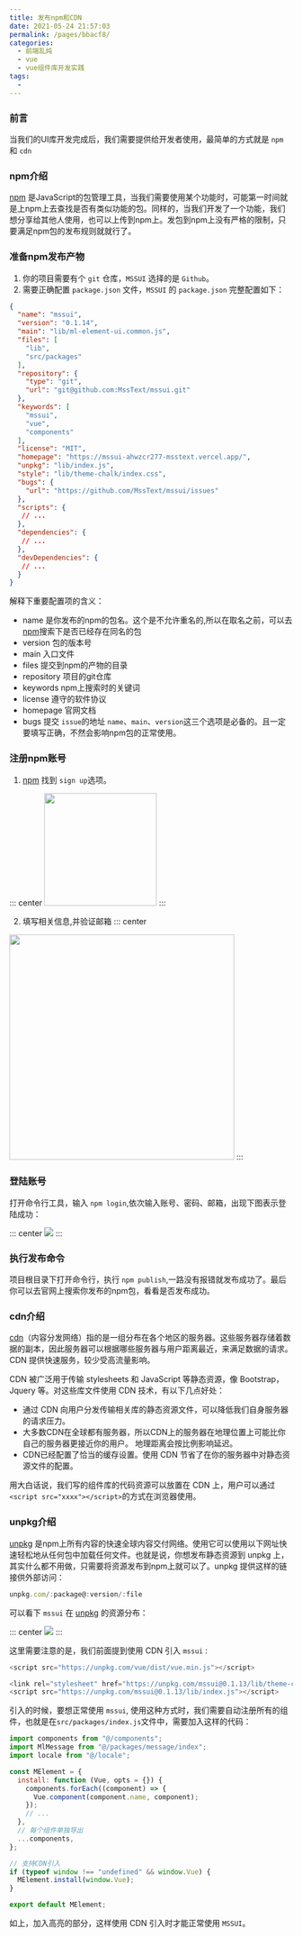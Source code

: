 ```yaml
---
title: 发布npm和CDN
date: 2021-05-24 21:57:03
permalink: /pages/bbacf8/
categories:
  - 前端乱炖
  - vue
  - vue组件库开发实践
tags:
  - 
---
```

### 前言

当我们的UI库开发完成后，我们需要提供给开发者使用，最简单的方式就是 `npm` 和 `cdn`
### npm介绍

[npm](https://www.npmjs.com/) 是JavaScript的包管理工具，当我们需要使用某个功能时，可能第一时间就是上npm上去查找是否有类似功能的包。同样的，当我们开发了一个功能，我们想分享给其他人使用，也可以上传到npm上。发包到npm上没有严格的限制，只要满足npm包的发布规则就就行了。

### 准备npm发布产物

1. 你的项目需要有个 `git` 仓库，`MSSUI` 选择的是 `Github`。
2. 需要正确配置 `package.json` 文件，`MSSUI` 的 `package.json` 完整配置如下：

```json
{
  "name": "mssui",
  "version": "0.1.14",
  "main": "lib/ml-element-ui.common.js",
  "files": [
    "lib",
    "src/packages"
  ],
  "repository": {
    "type": "git",
    "url": "git@github.com:MssText/mssui.git"
  },
  "keywords": [
    "mssui",
    "vue",
    "components"
  ],
  "license": "MIT",
  "homepage": "https://mssui-ahwzcr277-msstext.vercel.app/",
  "unpkg": "lib/index.js",
  "style": "lib/theme-chalk/index.css",
  "bugs": {
    "url": "https://github.com/MssText/mssui/issues"
  },
  "scripts": {
   // ...
  },
  "dependencies": {
   // ...
  },
  "devDependencies": {
   // ...
  }
}


```

解释下重要配置项的含义：
- name 是你发布的npm的包名。这个是不允许重名的,所以在取名之前，可以去[npm](https://www.npmjs.com/)搜索下是否已经存在同名的包
- version 包的版本号
- main 入口文件
- files 提交到npm的产物的目录
- repository 项目的git仓库
- keywords npm上搜索时的关键词
- license 遵守的软件协议
- homepage 官网文档
- bugs 提交 `issue`的地址
`name`、`main`、`version`这三个选项是必备的。且一定要填写正确，不然会影响npm包的正常使用。

### 注册npm账号

1. [npm](https://www.npmjs.com/) 找到 `sign up`选项。

::: center
<img style="height: 200px" src="https://cdn.jsdelivr.net/gh/MssText/learn@master/images/image-20210527152749308.rp5skxeuzhs.png">
:::

2. 填写相关信息,并验证邮箱
::: center
<img style="height: 400px" src="https://cdn.jsdelivr.net/gh/MssText/learn@master/images/image-20210527153346266.14t73sw4xu0w.png">
:::

### 登陆账号
打开命令行工具，输入 `npm login`,依次输入账号、密码、邮箱，出现下图表示登陆成功：

::: center
<img src="https://cdn.jsdelivr.net/gh/MssText/learn@master/images/image-20210527153941779.52wehi80mfw0.png">
:::

### 执行发布命令
项目根目录下打开命令行，执行 `npm publish`,一路没有报错就发布成功了。最后你可以去官网上搜索你发布的npm包，看看是否发布成功。

### cdn介绍

[cdn](https://developer.mozilla.org/zh-CN/docs/Glossary/CDN)（内容分发网络）指的是一组分布在各个地区的服务器。这些服务器存储着数据的副本，因此服务器可以根据哪些服务器与用户距离最近，来满足数据的请求。 CDN 提供快速服务，较少受高流量影响。

CDN 被广泛用于传输 stylesheets 和 JavaScript 等静态资源，像 Bootstrap，Jquery 等。对这些库文件使用 CDN 技术，有以下几点好处：

- 通过 CDN 向用户分发传输相关库的静态资源文件，可以降低我们自身服务器的请求压力。
- 大多数CDN在全球都有服务器，所以CDN上的服务器在地理位置上可能比你自己的服务器更接近你的用户。 地理距离会按比例影响延迟。
- CDN已经配置了恰当的缓存设置。使用 CDN 节省了在你的服务器中对静态资源文件的配置。

用大白话说，我们写的组件库的代码资源可以放置在 CDN 上，用户可以通过 `<script src="xxxx"></script>`的方式在浏览器使用。

### unpkg介绍
[unpkg](https://unpkg.com/) 是npm上所有内容的快速全球内容交付网络。使用它可以使用以下网址快速轻松地从任何包中加载任何文件。也就是说，你想发布静态资源到 unpkg 上，其实什么都不用做，只需要将资源发布到npm上就可以了。unpkg 提供这样的链接供外部访问：

```js
unpkg.com/:package@:version/:file
```
可以看下 `mssui` 在 [unpkg](https://unpkg.com/browse/mssui@0.1.13/lib/theme-chalk/) 的资源分布：

::: center
<img src="https://cdn.jsdelivr.net/gh/MssText/learn@master/images/image-20210527161953476.7f4p7152hv40.png">
:::

这里需要注意的是，我们前面提到使用 CDN 引入 `mssui` :
```js
<script src="https://unpkg.com/vue/dist/vue.min.js"></script>

<link rel="stylesheet" href="https://unpkg.com/mssui@0.1.13/lib/theme-chalk/index.css">
<script src="https://unpkg.com/mssui@0.1.13/lib/index.js"></script>
```
引入的时候，要想正常使用 `mssui`, 使用这种方式时，我们需要自动注册所有的组件，也就是在`src/packages/index.js`文件中，需要加入这样的代码：
```js {17,18,19}
import components from "@/components";
import MlMessage from "@/packages/message/index";
import locale from "@/locale";

const MElement = {
  install: function (Vue, opts = {}) {
    components.forEach((component) => {
      Vue.component(component.name, component);
    });
    // ...
  },
  // 每个组件单独导出
  ...components,
};

// 支持CDN引入
if (typeof window !== "undefined" && window.Vue) {
  MElement.install(window.Vue);
}

export default MElement;
```
如上，加入高亮的部分，这样使用 CDN 引入时才能正常使用 `MSSUI`。